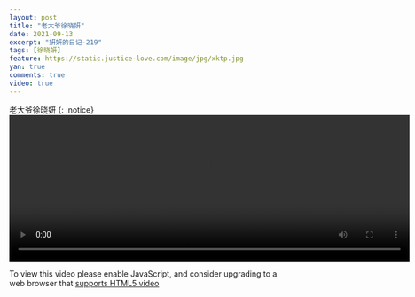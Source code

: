 ```yaml
---
layout: post
title: "老大爷徐晓妍"
date: 2021-09-13
excerpt: "妍妍的日记-219"
tags: [徐晓妍]
feature: https://static.justice-love.com/image/jpg/xktp.jpg
yan: true
comments: true
video: true
---
```

老大爷徐晓妍
{: .notice}
<video id="my-video" class="video-js vjs-16-9 clipboard" controls preload="auto" width="722" height="264" data-setup="{}">
    <source src="{{ site.staticUrl }}/yanyan/video/convert/laotaiye.mp4" type='video/mp4'>
    <p class="vjs-no-js">
        To view this video please enable JavaScript, and consider upgrading to a web browser that
        <a href="http://videojs.com/html5-video-support/" target="_blank">supports HTML5 video</a>
    </p>
</video>
